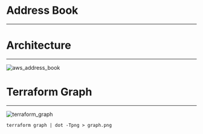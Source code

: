 # Address Book
---


# Architecture
---
![aws_address_book](https://github.com/km00ng/address_book/assets/147233641/824d4bc4-4ba1-4429-9af8-2cd490c0a960)


# Terraform Graph
---
![terraform_graph](https://github.com/km00ng/address_book/assets/147233641/4480115b-ca89-45b6-b0db-bb0fabc065aa)
```
terraform graph | dot -Tpng > graph.png
```

